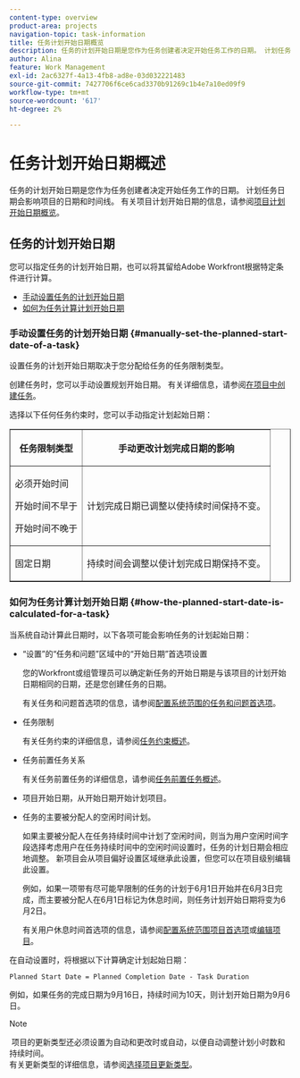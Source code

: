 ```yaml
---
content-type: overview
product-area: projects
navigation-topic: task-information
title: 任务计划开始日期概览
description: 任务的计划开始日期是您作为任务创建者决定开始任务工作的日期。 计划任务日期会影响项目的日期和时间线。 有关项目计划开始日期的信息，请参阅项目计划开始日期概览。
author: Alina
feature: Work Management
exl-id: 2ac6327f-4a13-4fb8-ad8e-03d032221483
source-git-commit: 7427706f6ce6cad3370b91269c1b4e7a10ed09f9
workflow-type: tm+mt
source-wordcount: '617'
ht-degree: 2%

---
```


# 任务计划开始日期概述

<!-- Audited: 6/2025 -->

任务的计划开始日期是您作为任务创建者决定开始任务工作的日期。 计划任务日期会影响项目的日期和时间线。 有关项目计划开始日期的信息，请参阅[项目计划开始日期概览](../../../manage-work/projects/planning-a-project/project-planned-start-date.md)。

## 任务的计划开始日期

您可以指定任务的计划开始日期，也可以将其留给Adobe Workfront根据特定条件进行计算。 

* [手动设置任务的计划开始日期](#manually-set-the-planned-start-date-of-a-task)
* [如何为任务计算计划开始日期](#how-the-planned-start-date-is-calculated-for-a-task)

### 手动设置任务的计划开始日期 {#manually-set-the-planned-start-date-of-a-task}

设置任务的计划开始日期取决于您分配给任务的任务限制类型。 

创建任务时，您可以手动设置规划开始日期。 有关详细信息，请参阅[在项目中创建任务](../../../manage-work/tasks/create-tasks/create-tasks-in-project.md)。

选择以下任何任务约束时，您可以手动指定计划起始日期： 

<table border="1" cellspacing="15" cellpadding="1"> 
 <col> 
 <col> 
 <thead> 
  <tr> 
   <th> <p><strong>任务限制类型</strong> </p> </th> 
   <th> <p><strong>手动更改计划完成日期的影响</strong> </p> </th> 
  </tr> 
 </thead> 
 <tbody> 
  <tr> 
   <td> <p>必须开始时间</p> <p>开始时间不早于</p> <p>开始时间不晚于</p> </td> 
   <td> <p><span class="s1">计划完成日期已调整以使持续时间保持不变。</span> </p> </td> 
  </tr> 
  <tr> 
   <td> <p>固定日期</p> </td> 
   <td> <p>持续时间会调整以使计划完成日期保持不变。</p> </td> 
  </tr> 
 </tbody> 
</table>

### 如何为任务计算计划开始日期 {#how-the-planned-start-date-is-calculated-for-a-task}

当系统自动计算此日期时，以下各项可能会影响任务的计划起始日期：

* “设置”的“任务和问题”区域中的“开始日期”首选项设置

  您的Workfront或组管理员可以确定新任务的开始日期是与该项目的计划开始日期相同的日期，还是您创建任务的日期。

  有关任务和问题首选项的信息，请参阅[配置系统范围的任务和问题首选项](../../../administration-and-setup/set-up-workfront/configure-system-defaults/set-task-issue-preferences.md)。

* 任务限制

  有关任务约束的详细信息，请参阅[任务约束概述](../../../manage-work/tasks/task-constraints/task-constraint-overview.md)。

* 任务前置任务关系

  有关任务前置任务的详细信息，请参阅[任务前置任务概述](../../../manage-work/tasks/use-prdcssrs/predecessors-overview.md)。

* 项目开始日期，从开始日期开始计划项目。
* 任务的主要被分配人的空闲时间计划。

  如果主要被分配人在任务持续时间中计划了空闲时间，则当为用户空闲时间字段选择考虑用户在任务持续时间中的空闲时间设置时，任务的计划日期会相应地调整。 新项目会从项目偏好设置区域继承此设置，但您可以在项目级别编辑此设置。

  例如，如果一项带有尽可能早限制的任务的计划于6月1日开始并在6月3日完成，而主要被分配人在6月1日标记为休息时间，则任务计划开始日期将变为6月2日。

  有关用户休息时间首选项的信息，请参阅[配置系统范围项目首选项](../../../administration-and-setup/set-up-workfront/configure-system-defaults/set-project-preferences.md)或[编辑项目](../../../manage-work/projects/manage-projects/edit-projects.md)。

在自动设置时，将根据以下计算确定计划起始日期： 

```
Planned Start Date = Planned Completion Date - Task Duration
```

例如，如果任务的完成日期为9月16日，持续时间为10天，则计划开始日期为9月6日。

>[!NOTE]
>
> 项目的更新类型还必须设置为自动和更改时或自动，以便自动调整计划小时数和持续时间。\
>有关更新类型的详细信息，请参阅[选择项目更新类型](../../../manage-work/projects/manage-projects/select-project-update-type.md)。
